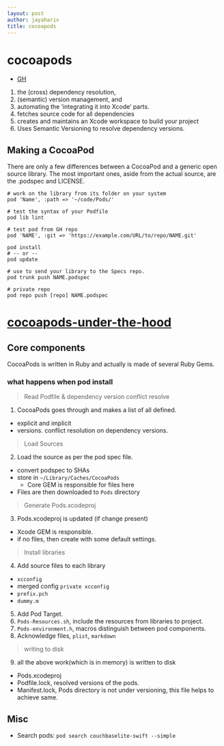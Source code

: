 ```yaml
---
layout: post
author: jayahariv
title: cocoapods
---
```

# cocoapods

- [GH](https://github.com/CocoaPods/CocoaPods)

1. the (cross) dependency resolution,
2. (semantic) version management, and
3. automating the ‘integrating it into Xcode’ parts.
4. fetches source code for all dependencies
5. creates and maintains an Xcode workspace to build your project
6. Uses Semantic Versioning to resolve dependency versions.


## Making a CocoaPod
There are only a few differences between a CocoaPod and a generic open source library. The most important ones, aside from the actual source, are the .podspec and LICENSE.


```
# work on the library from its folder on your system
pod 'Name', :path => '~/code/Pods/'

# test the syntax of your Podfile
pod lib lint

# test pod from GH repo
pod 'NAME', :git => 'https://example.com/URL/to/repo/NAME.git'

pod install
# -- or --
pod update

# use to send your library to the Specs repo.
pod trunk push NAME.podspec

# private repo
pod repo push [repo] NAME.podspec
```

# [cocoapods-under-the-hood](https://www.objc.io/issues/6-build-tools/cocoapods-under-the-hood/)


## Core components
CocoaPods is written in Ruby and actually is made of several Ruby Gems.

### what happens when pod install

> Read Podfile & dependency version conflict resolve

1. CocoaPods goes through and makes a list of all defined.
  - explicit and implicit
  - versions. conflict resolution on dependency versions.

> Load Sources

2. Load the source as per the pod spec file.
  - convert podspec to SHAs
  - store in `~/Library/Caches/CocoaPods`
    - Core GEM is responsible for files here
  - Files are then downloaded to `Pods` directory

> Generate Pods.xcodeproj

3. Pods.xcodeproj is updated (if change present)
  - Xcode GEM is responsible.
  - if no files, then create with some default settings.

> Install libraries

4. Add source files to each library
  - `xcconfig`
  - merged config `private xcconfig`  
  - `prefix.pch`
  - `dummy.m`
5. Add Pod Target.
6. `Pods-Resources.sh`, include the resources from libraries to project.
7. `Pods-environment.h`, macros distinguish between pod components.
8. Acknowledge files, `plist`, `markdown`

> writing to disk

9. all the above work(which is in memory) is written to disk
  - Pods.xcodeproj
  - Podfile.lock, resolved versions of the pods.
  - Manifest.lock, Pods directory is not under versioning, this file helps to achieve same.


## Misc
- Search pods: `pod search couchbaselite-swift --simple`
